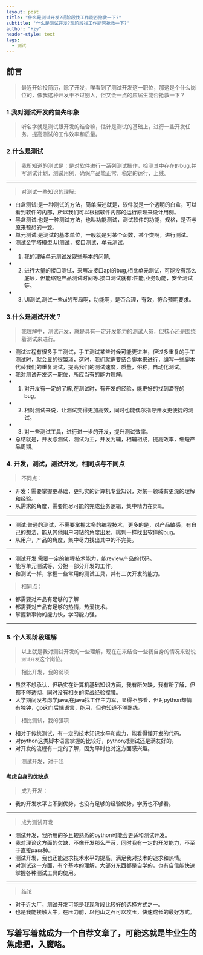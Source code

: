 ```yaml
---
layout: post
title: "什么是测试开发?现阶段找工作能否抢救一下?"
subtitle: '什么是测试开发?现阶段找工作能否抢救一下?'
author: "Hzy"
header-style: text
tags:
  - 测试
---
```


## 前言
> 最近开始投简历，除了开发，唉看到了测试开发这一职位，那这是个什么岗位的，像我这种开发干不过别人，但又会一点的应届生能否抢救一下？

### 1.我对测试开发的首先印象

> 听名字就是测试跟开发的结合嘛，估计是测试的基础上，进行一些开发任务，提高测试的工作效率和质量。

### 2.什么是测试

> 我所知道的测试是：是对软件进行一系列测试操作，检测其中存在的bug,并写测试计划，测试用例，确保产品能正常，稳定的运行，上线。

-----

> 对测试一些知识的理解:

* 白盒测试:是一种测试的方法，简单描述就是，软件就是一个透明的白盒，可以看到软件的内部，所以我们可以根据软件内部的运行原理来设计用例。
* 黑盒测试:也是一种测试方法，也叫功能测试，测试软件的功能，规格，是否与原来预想的一致。
* 单元测试:是测试的基本单位，一般就是对某个函数，某个类啊，进行测试。
* 测试金字塔模型:UI测试，接口测试，单元测试.
* 1. 我的理解单元测试发现些基本的问题,
* 2. 进行大量的接口测试，来解决接口api的bug,相比单元测试，可能没有那么底层，但能缩短产品测试时间等.接口测试就有:性能,业务功能，安全测试等。
* 3. UI测试,测试一些ui的布局啊，功能啊，是否合理，有效，符合预期要求。

### 3.什么是测试开发？

>我理解中，测试开发，就是具有一定开发能力的测试人员，但核心还是围绕着测试来进行。
* 测试过程有很多手工测试，手工测试某些时候可能更进准，但过多重复的手工测试时，就会显的很繁琐，这时，我们就需要结合脚本来进行，编写一些脚本代替我们的重复测试，提高我们的测试速度，质量，俗称，自动化测试。
* 我对测试开发这一职位，所应当有的能力理解:
* 1. 对开发有一定的了解,在测试时，有开发的经验，能更好的找到潜在的bug。
* 2. 相对测试来说，让测试变得更加高效，同时也能偶尔指导开发更便捷的测试。
* 3. 对一些测试工具，进行进一步的开发，提升测试效率。
* 总结就是，开发与测试，测试为主，开发为辅，相辅相成，提高效率，缩短产品周期。


### 4. 开发，测试，测试开发，相同点与不同点

> 不同点：

* 开发：需要掌握更基础，更扎实的计算机专业知识，对某一领域有更深的理解和经验。
* 从需求的角度，需要能尽可能的完成业务逻辑，集中精力在`实现`。 
-----

* 测试:普通的测试，不需要掌握太多的编程技术，更多的是，对产品敏感，有自己的想法，能从其他用户刁钻的角度出发，挑刺一样找出软件的bug。
* 从用户，产品的角度，集中尽力找出其中的不完美。
-----

* 测试开发:需要一定的编程技术能力，能review产品的代码。
* 能写单元测试等，分担一部分开发的工作。
* 和测试一样，掌握一些常用的测试工具，并有二次开发的能力。

> 相同点：

* 都需要对产品有足够的了解
* 都需要对产品有足够的热情，热爱技术。
* 掌握新事物的能力快，学习能力强。

--------

### 5. 个人现阶段理解

> 以上就是我对测试开发的一些理解，现在在来结合一些我自身的情况来说说`测试开发`这个岗位。

> 相比开发，我的弱项

* 虽然不想承认，但确实在计算机基础知识方面，我有所欠缺，我有所了解，但都不够透彻，同时没有相关的实战经验撑腰。
* 大学期间没考虑学java,在java找工作主力军，显得不够看，但对python却情有独钟，go这门后端语言，能用，但也知道不够熟练。

> 相比测试，我的强项

* 相对于传统测试，有一定的技术知识水平和能力，能看得懂开发的代码。
* 对python这类脚本语言掌握的比较好，python对测试还是满友好的。
* 对开发的流程有一定的了解，因为平时也对这方面感兴趣。

> 测试开发，对于我


#### 考虑自身的优缺点
> 成为开发：
* 我的开发水平占不到优势，也没有足够的经验优势，学历也不够看。

-----

>成为测试开发

* 测试开发，我所用的多且较熟悉的python可能会更适和测试开发。
* 我对理论这方面的欠缺，不像开发那么严苛，同时我有一定的开发能力，不至于直接pass掉。
* 测试开发，我也还能追求技术水平的提高，满足我对技术的追求和热情。
* 对测试这一方面，有个基本的理解，大部分东西都是自学的，也有自信能快速掌握各种测试工具的使用。
------
> 结论

* 对于近大厂，测试开发可能是我现阶段比较好的选择方式之一。
* 也是我能接触大牛，在压力前，以他山之石可以攻玉，快速成长的最好方式。


## 写着写着就成为一个自荐文章了，可能这就是毕业生的焦虑把，入魔咯。
